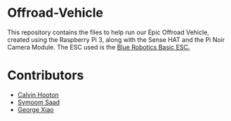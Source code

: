 # Offroad-Vehicle
This repository contains the files to help run our Epic Offroad Vehicle,
created using the Raspberry Pi 3, along with the Sense HAT and the Pi Noir Camera Module.
The ESC used is the [Blue Robotics Basic ESC.](https://bluerobotics.com/store/thrusters/speed-controllers/besc30-r3/)
# Contributors
- [Calvin Hooton](https://github.com/calvinhooton)
- [Symoom Saad](https://github.com/PSYmoom)
- [George Xiao](https://github.com/george-xiao)
